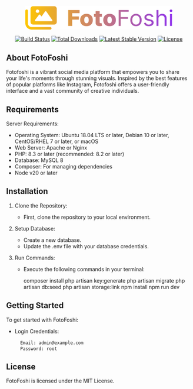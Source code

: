<p align="center"><a href="https://laravel.com" target="_blank"><img src="public/imgs/FotoFoshi%20Logo.png" width="400" alt="Laravel Logo"></a></p>

<p align="center">
<a href="https://github.com/laravel/framework/actions"><img src="https://github.com/laravel/framework/workflows/tests/badge.svg" alt="Build Status"></a>
<a href="https://packagist.org/packages/laravel/framework"><img src="https://img.shields.io/packagist/dt/laravel/framework" alt="Total Downloads"></a>
<a href="https://packagist.org/packages/laravel/framework"><img src="https://img.shields.io/packagist/v/laravel/framework" alt="Latest Stable Version"></a>
<a href="https://packagist.org/packages/laravel/framework"><img src="https://img.shields.io/packagist/l/laravel/framework" alt="License"></a>
</p>

## About FotoFoshi

Fotofoshi is a vibrant social media platform that empowers you to share your life's moments through stunning visuals.
Inspired by the best features of popular platforms like Instagram, Fotofoshi offers a user-friendly interface and a vast
community of creative individuals.

## Requirements

Server Requirements:

- Operating System: Ubuntu 18.04 LTS or later, Debian 10 or later, CentOS/RHEL 7 or later, or macOS
- Web Server: Apache or Nginx
- PHP: 8.3 or later (recommended: 8.2 or later)
- Database: MySQL 8
- Composer: For managing dependencies
- Node v20 or later

## Installation

1. Clone the Repository:
    - First, clone the repository to your local environment.


2. Setup Database:
    - Create a new database.
    - Update the .env file with your database credentials.


3. Run Commands:
    - Execute the following commands in your terminal:

      composer install
      php artisan key:generate
      php artisan migrate
      php artisan db:seed
      php artisan storage:link
      npm install
      npm run dev

## Getting Started

To get started with FotoFoshi:

- Login Credentials:

        Email: admin@example.com
        Password: root

## License

FotoFoshi is licensed under the MIT License.
